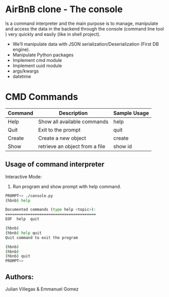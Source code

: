# AirBnB clone - The console
Is a command interpreter and the main purpose is to manage, manipulate and access the data in the backend through the console (command line tool ) very quickly and easily (like in shell project).

  - We’ll manipulate data with JSON serialization/Deserialization (First DB engine).
  - Manipulate Python packages
  - Implement cmd module
  - Implement uuid module
  - args/kwargs
  - datetime

# CMD Commands

| Command | Description | Sample Usage
| --- | --- | --- |
| Help | Show all available commands | help  |
| Quit | Exit to the prompt | quit |
| Create | Create a new object | create <class> |
| Show | retrieve an object from a file | show <class name> id |



## Usage of command interpreter
Interactive Mode:
1. Run program and show prompt with help command.
```sh
PROMPT~> ./console.py
(hbnb) help

Documented commands (type help <topic>):
========================================
EOF  help  quit

(hbnb)
(hbnb) help quit
Quit command to exit the program

(hbnb)
(hbnb)
(hbnb) quit
PROMPT~>
```
## Authors:
Julian Villegas & Emmanuel Gomez

